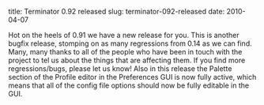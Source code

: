 title: Terminator 0.92 released
slug: terminator-092-released
date: 2010-04-07


Hot on the heels of 0.91 we have a new release for you. This is another bugfix release, stomping on as many regressions from 0.14 as we can find. Many, many thanks to all of the people who have been in touch with the project to tel us about the things that are affecting them. If you find more regressions/bugs, please let us know!
Also in this release the Palette section of the Profile editor in the Preferences GUI is now fully active, which means that all of the config file options should now be fully editable in the GUI.
